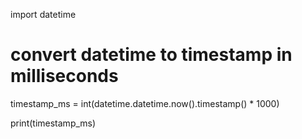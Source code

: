 import datetime 



# convert datetime to timestamp in milliseconds
timestamp_ms = int(datetime.datetime.now().timestamp() * 1000)

print(timestamp_ms)
